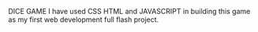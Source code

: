 DICE GAME
I have used CSS HTML and JAVASCRIPT in building this game as my first web development full flash project.
